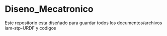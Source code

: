 # Diseno_Mecatronico
Este repositorio esta diseñado para guardar todos los documentos/archivos iam-stp-URDF y codigos
